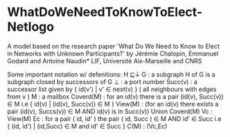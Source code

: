 WhatDoWeNeedToKnowToElect-Netlogo
=================================

A model based on the research paper 
'What Do We Need to Know to Elect in Networks with Unknown Participants?' 
  by Jérémie Chalopin, Emmanuel Godard and Antoine Naudin*
    LIF, Université Aix-Marseille and CNRS

Some important notation w/ defenitions:
  H ⊑↓ G 
    : a subgraph H of G is a subgraph closed by successors of G
  ⊥
    : a port number
  Succ(v)
    : a successor list given by { id(v') | v' ∈ next(v) } ( all neighbours with edges from v )
  M
    : a mailbox
  Coverd(M)
    : for an id(v) there is a pair (id(v), Succ(v)) ∈ M i.e { id(v) | (id(v), Succ(v)) ∈ M }
  View(M)
    : (for an id(v) there exists a pair (id(v), Succs(v)) ∈ M AND id(v) is in Succ(v)) Union Coverd(M)
  Vc
    : View(M)
  Ec
    : for a pair ( id, id' ) the pair ( id, Succ ) ∈ M AND id' ∈ Succ i.e { (id, id') | (id,Succ) ∈ M and id' ∈ Succ }
  C(M)
    : (Vc,Ec)